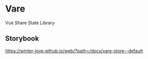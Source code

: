 # Vare

Vue Share State Library

## Storybook

https://winter-love.github.io/web/?path=/docs/vare-store--default
